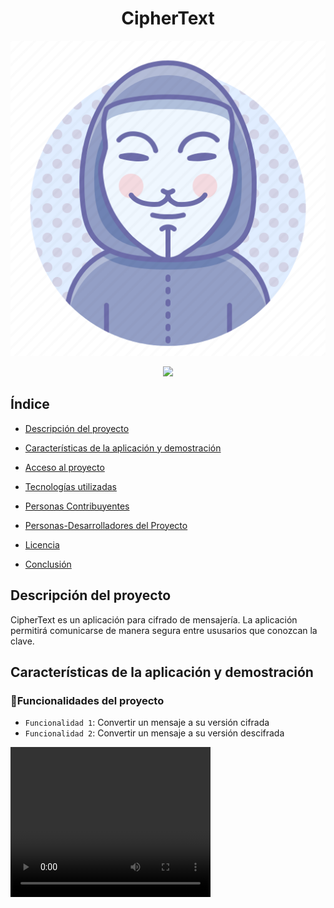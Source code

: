 <h1 align="center"> CipherText </h1>
<img src="src/imagenes/anonymous2.png"> 

<p align="center">
<img src="https://img.shields.io/badge/STATUS-EN%20DESAROLLO-green">
</p>

## Índice

* [Descripción del proyecto](#descripción-del-proyecto)

* [Características de la aplicación y demostración](#Características-de-la-aplicación-y-demostración)

* [Acceso al proyecto](#acceso-proyecto)

* [Tecnologías utilizadas](#tecnologías-utilizadas)

* [Personas Contribuyentes](#personas-contribuyentes)

* [Personas-Desarrolladores del Proyecto](#personas-desarrolladores)

* [Licencia](#licencia)

* [Conclusión](#conclusión)

## Descripción del proyecto

CipherText es un aplicación para cifrado de mensajería. La aplicación permitirá comunicarse de manera segura entre ususarios que conozcan la clave.

## Características de la aplicación y demostración

### :hammer:Funcionalidades del proyecto

- `Funcionalidad 1`: Convertir un mensaje a su versión cifrada
- `Funcionalidad 2`: Convertir un mensaje a su versión descifrada

<video width="320" height="240" autoplay>
  <source src="https://github.com/Abelen21/LIM018-cipher/blob/main/src/gift/CifradoCesar.mp4" type="video/mp4">
Your browser does not support the video tag.
</video>




